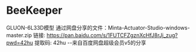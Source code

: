 # BeeKeeper
GLUON-6L33D模型
通过网盘分享的文件：Minta-Actuator-Studio-windows-master.zip
链接: https://pan.baidu.com/s/1FUTCFZgznXcHfJ8rJj_zug?pwd=42hu 提取码: 42hu 
--来自百度网盘超级会员v5的分享
